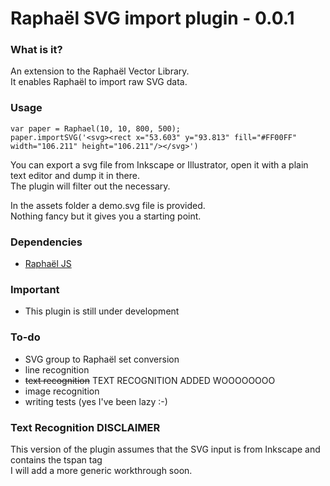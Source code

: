 # Raphaël SVG import plugin - 0.0.1

### What is it?
An extension to the Raphaël Vector Library.<br/>
It enables Raphaël to import raw SVG data.

### Usage

    var paper = Raphael(10, 10, 800, 500);
    paper.importSVG('<svg><rect x="53.603" y="93.813" fill="#FF00FF" width="106.211" height="106.211"/></svg>')

You can export a svg file from Inkscape or Illustrator, open it with a plain text editor and dump it in there.<br/>
The plugin will filter out the necessary.

In the assets folder a demo.svg file is provided.<br/>
Nothing fancy but it gives you a starting point.

### Dependencies
- [Raphaël JS](http://raphaeljs.com/)

### Important
- This plugin is still under development

### To-do
- SVG group to Raphaël set conversion
- line recognition
- ~~text recognition~~ TEXT RECOGNITION ADDED WOOOOOOOO
- image recognition
- writing tests (yes I've been lazy :-)

### Text Recognition DISCLAIMER
This version of the plugin assumes that the SVG input is from Inkscape and contains the tspan tag<br/>
I will add a more generic workthrough soon. 
